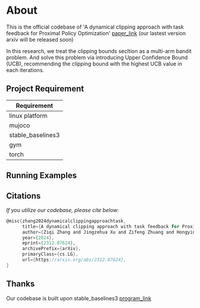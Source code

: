 # About
This is the official codebase of 'A dynamical clipping approach with task feedback for Proximal Policy Optimization' [paper_link](https://arxiv.org/pdf/2312.07624v3) (our lastest version arxiv will be released soon)

In this research, we treat the clipping bounds secltion as a multi-arm bandit problem. And solve this problem via introducing Upper Confidence Bound (UCB), recommending the clipping bound with the highest UCB value in each iterations.

## Project Requirement

| Requirement      | 
| ----------- | 
| linux platform      | 
|mujoco|
| stable_baselines3   |
|gym|
| torch   |

## Running Examples


## Citations

*If you utilize our codebase, please cite below:*
```c
@misc{zhang2024dynamicalclippingapproachtask,
      title={A dynamical clipping approach with task feedback for Proximal Policy Optimization}, 
      author={Ziqi Zhang and Jingzehua Xu and Zifeng Zhuang and Hongyin Zhang and Jinxin Liu and Donglin wang and Shuai Zhang},
      year={2024},
      eprint={2312.07624},
      archivePrefix={arXiv},
      primaryClass={cs.LG},
      url={https://arxiv.org/abs/2312.07624}, 
}
```

## Thanks 

Our codebase is built upon stable_baselines3 [program_link](https://github.com/DLR-RM/stable-baselines3)
